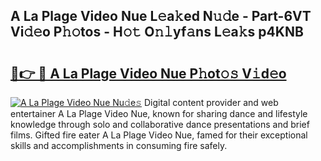 ## A La Plage Video Nue L𝚎a𝚔ed N𝚞𝚍e - Part-6VT Vi𝚍𝚎o P𝚑𝚘tos - H𝚘𝚝 O𝚗𝚕yf𝚊ns L𝚎a𝚔s p4KNB

# <h2><a href="http://kf0e5i.oniu.top/?m=A+La+Plage+Video+Nue">🔗👉 🔴 A La Plage Video Nue P𝚑ot𝚘𝚜 V𝚒d𝚎o</a></h2>

[![A La Plage Video Nue Nu𝚍e𝚜](https://i.imgur.com/0qMVB7G.gif)](http://kf0e5i.oniu.top/?m=A+La+Plage+Video+Nue)
Digital content provider and web entertainer A La Plage Video Nue, known for sharing dance and lifestyle knowledge through solo and collaborative dance presentations and brief films. Gifted fire eater A La Plage Video Nue, famed for their exceptional skills and accomplishments in consuming fire safely.  
